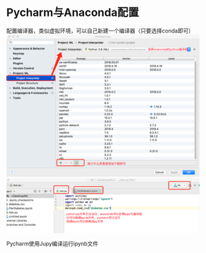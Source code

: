 # Pycharm与Anaconda配置

配置编译器，类似虚拟环境，可以自己新建一个编译器（只要选择conda即可）![](/assets/2E81619A-15F3-4B01-82E7-29D747D0698F.png)![](/assets/103AEB71-0B0D-47CB-826C-0C8CCD95C8EF.png)

Pycharm使用Jupy编译运行ipynb文件

